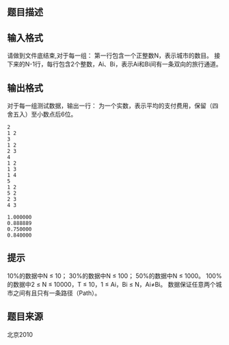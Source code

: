 


## 题目描述
## 输入格式
请做到文件底结束,对于每一组：
第一行包含一个正整数N，表示城市的数目。
接下来的N-1行，每行包含2个整数，Ai、Bi，表示Ai和Bi间有一条双向的旅行通道。
## 输出格式
对于每一组测试数据，输出一行：
为一个实数，表示平均的支付费用，保留（四舍五入）至小数点后6位。

```input1
2
1 2
3
1 2
2 3
4
1 2
1 3
1 4
5
1 2
5 2
2 3
4 3

```
```output1
1.000000
0.888889
0.750000
0.840000
```

## 提示
10%的数据中N ≤ 10；
30%的数据中N ≤ 100；
50%的数据中N ≤ 1000。
100%的数据中2 ≤ N ≤ 10000，T ≤ 10，1 ≤ Ai，Bi ≤ N，Ai≠Bi。
数据保证任意两个城市之间有且只有一条路径（Path）。
## 题目来源
北京2010



